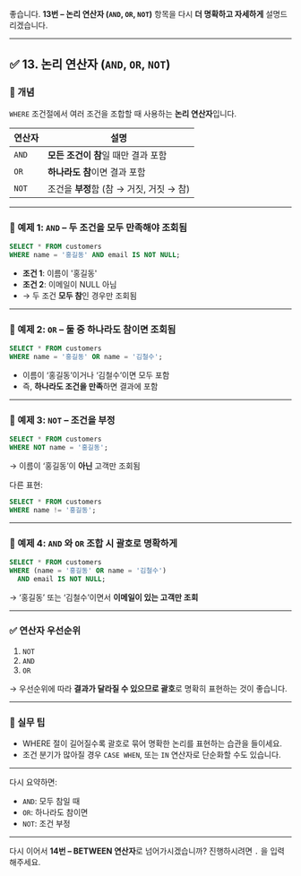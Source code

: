 좋습니다.
**13번 – 논리 연산자 (`AND`, `OR`, `NOT`)** 항목을 다시 **더 명확하고 자세하게** 설명드리겠습니다.

---

## ✅ 13. 논리 연산자 (`AND`, `OR`, `NOT`)

### 📌 개념

`WHERE` 조건절에서 여러 조건을 조합할 때 사용하는 **논리 연산자**입니다.

| 연산자   | 설명                           |
| ----- | ---------------------------- |
| `AND` | **모든 조건이 참**일 때만 결과 포함       |
| `OR`  | **하나라도 참**이면 결과 포함           |
| `NOT` | 조건을 **부정**함 (참 → 거짓, 거짓 → 참) |

---

### 📄 예제 1: `AND` – 두 조건을 모두 만족해야 조회됨

```sql
SELECT * FROM customers
WHERE name = '홍길동' AND email IS NOT NULL;
```

* **조건 1**: 이름이 '홍길동'
* **조건 2**: 이메일이 NULL 아님
* → 두 조건 **모두 참**인 경우만 조회됨

---

### 📄 예제 2: `OR` – 둘 중 하나라도 참이면 조회됨

```sql
SELECT * FROM customers
WHERE name = '홍길동' OR name = '김철수';
```

* 이름이 ‘홍길동’이거나 ‘김철수’이면 모두 포함
* 즉, **하나라도 조건을 만족**하면 결과에 포함

---

### 📄 예제 3: `NOT` – 조건을 부정

```sql
SELECT * FROM customers
WHERE NOT name = '홍길동';
```

→ 이름이 ‘홍길동’이 **아닌** 고객만 조회됨

다른 표현:

```sql
SELECT * FROM customers
WHERE name != '홍길동';
```

---

### 📄 예제 4: `AND` 와 `OR` 조합 시 괄호로 명확하게

```sql
SELECT * FROM customers
WHERE (name = '홍길동' OR name = '김철수')
  AND email IS NOT NULL;
```

→ ‘홍길동’ 또는 ‘김철수’이면서 **이메일이 있는 고객만 조회**

---

### ✅ 연산자 우선순위

1. `NOT`
2. `AND`
3. `OR`

→ 우선순위에 따라 **결과가 달라질 수 있으므로 괄호**로 명확히 표현하는 것이 좋습니다.

---

### 🧠 실무 팁

* WHERE 절이 길어질수록 괄호로 묶어 명확한 논리를 표현하는 습관을 들이세요.
* 조건 분기가 많아질 경우 `CASE WHEN`, 또는 `IN` 연산자로 단순화할 수도 있습니다.

---

다시 요약하면:

* `AND`: 모두 참일 때
* `OR`: 하나라도 참이면
* `NOT`: 조건 부정

---

다시 이어서 **14번 – BETWEEN 연산자**로 넘어가시겠습니까?
진행하시려면 `.` 을 입력해주세요.
